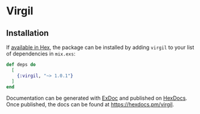# Virgil

## Installation

If [available in Hex](https://hex.pm/docs/publish), the package can be installed
by adding `virgil` to your list of dependencies in `mix.exs`:

```elixir
def deps do
  [
    {:virgil, "~> 1.0.1"}
  ]
end
```

Documentation can be generated with [ExDoc](https://github.com/elixir-lang/ex_doc)
and published on [HexDocs](https://hexdocs.pm). Once published, the docs can
be found at <https://hexdocs.pm/virgil>.

